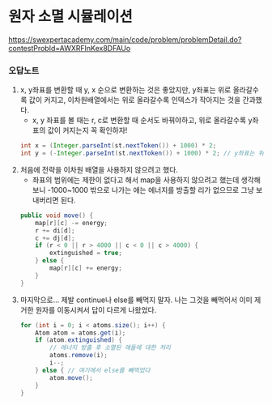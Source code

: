# 원자 소멸 시뮬레이션
https://swexpertacademy.com/main/code/problem/problemDetail.do?contestProbId=AWXRFInKex8DFAUo

### 오답노트
1. x, y좌표를 변환할 때 y, x 순으로 변환하는 것은 좋았지만, y좌표는 위로 올라갈수록 값이 커지고, 이차원배열에서는 위로 올라갈수록 인덱스가 작아지는 것을 간과했다.
    - x, y 좌표를 볼 때는 r, c로 변환할 때 순서도 바꿔야하고, 위로 올라갈수록 y좌표의 값이 커지는지 꼭 확인하자!
    ```java
    int x = (Integer.parseInt(st.nextToken()) + 1000) * 2;
    int y = (-Integer.parseInt(st.nextToken()) + 1000) * 2; // y좌표는 위로 올라갈수록 커지는 좌표이므로 익숙한 좌표로 변환하기 위해서는 음수로 바꿔주고 변환해야한다.
    ```
2. 처음에 전략을 이차원 배열을 사용하지 않으려고 했다.
   - 좌표의 범위에는 제한이 없다고 해서 map을 사용하지 않으려고 했는데 생각해보니 -1000~1000 밖으로 나가는 애는 에너지를 방출할 리가 없으므로 그냥 보내버리면 된다.
    ```java
    public void move() {
        map[r][c] -= energy;
        r += di[d];
        c += dj[d];
        if (r < 0 || r > 4000 || c < 0 || c > 4000) {
            extinguished = true;
        } else {
            map[r][c] += energy;
        }
    }
    ```
3. 마지막으로... 제발 continue나 else를 빼먹지 말자. 나는 그것을 빼먹어서 이미 제거한 원자를 이동시켜서 답이 다르게 나왔었다.
    ```java
    for (int i = 0; i < atoms.size(); i++) {
        Atom atom = atoms.get(i);
        if (atom.extinguished) {
            // 에너지 방출 후 소멸된 애들에 대한 처리
            atoms.remove(i);
            i--;
        } else { // 여기에서 else를 빼먹었다
            atom.move();
        }
    }
    ```